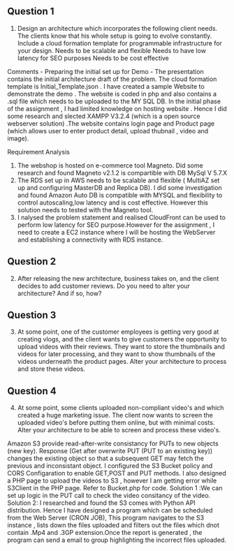Question 1
----------
1. Design an architecture which incorporates the following client needs. The clients know that his whole setup is going
to evolve constantly. Include a cloud formation template for programmable infrastructure for your design.
Needs to be scalable and flexible
Needs to have low latency for SEO purposes
Needs to be cost effective

Comments - 
Preparing the initial set up for Demo -
The presentation contains the initial architecture draft of the problem. The cloud formation template is Initial_Template.json .
I have created a sample Website to demonstrate the demo . The website is coded in php and also contains a .sql file which needs to be uploaded to the MY SQL DB.
In the initial phase of the assignment , I had limited knowledge on hosting website . Hence I did some research and slected XAMPP V3.2.4 (which is a open source webserver solution) .The website contains login page and Product page (which allows user to enter product detail, upload thubnail , video and image).

Requirement Analysis 
1. The webshop is hosted on e-commerce tool Magneto. Did some research and found Magneto v2.1.2 is compartible with DB MySql V 5.7.X
2. The RDS set up in AWS needs to be scalable and flexible ( MultiAZ set up and configuring MasterDB and Replica DB).
   I did some investigation and found Amazon Auto DB is compatible with MYSQL and flexibility to control autoscaling,low latency and is cost effective.
   However this solution needs to tested with the Magneto tool.
3. I nalysed the problem statement and realised CloudFront can be used to perform low latency for SEO purpose.However for the assignment , 
   I need to create a EC2 instance where I will be hosting the WebServer and establishing a connectivity with RDS instance.

Question 2
----------
2. After releasing the new architecture, business takes on, and the client decides to add customer reviews.
Do you need to alter your architecture? And if so, how?

Question 3
----------
3. At some point, one of the customer employees is getting very good at creating vlogs, and the client wants to give
customers the opportunity to upload videos with their reviews. They want to store the thumbnails and videos for later
processing, and they want to show thumbnails of the videos underneath the product pages.
Alter your architecture to process and store these videos.

Question 4
----------
4. At some point, some clients uploaded non-compliant video's and which created a huge marketing issue. The client
now wants to screen the uploaded video's before putting them online, but with minimal costs.
Alter your architecture to be able to screen and process these video's.

Amazon S3 provide read-after-write consistancy for PUTs to new objects (new key). 
Response (Get after overwrite PUT (PUT to an existing key)) changes the existing object so that a subsequent GET may fetch the previous and inconsistant object.
I configured the S3 Bucket policy and CORS Configaration to enable GET,POST and PUT methods.
I also designed a PHP page to upload the videos to S3 , however I am getting error while S3Client in the PHP page.
Refer to Bucket.php for code.
Solution 1 :We can set up logic in the PUT call to check the video consitancy of the video.
Solution 2: I researched and found the S3 comes with Python API distribution.
Hence I have designed a program which can be scheduled from the Web Server (CRON JOB),
This program navigates to the S3 instance , lists down the files uploaded and filters out the 
files which dnot contain .Mp4 and .3GP extension.Once the report is generated , the program can send a email to 
group highlighting the incorrect files uploaded.
